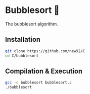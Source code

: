 # Bubblesort 🫧
The bubblesort algorithm.


## Installation

```bash
git clone https://github.com/new92/C
cd C/bubblesort
```

## Compilation & Execution

```bash
gcc -o bubblesort bubblesort.c
./bubblesort
```
